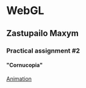 # <h1> WebGL </h1>
<h2> Zastupailo Maxym</h2>
<h3>Practical assignment #2 </h3>
<h4>"Cornucopia"</h4>

[Animation](https://github.com/MaxZastupailo/VGGI_Labs/blob/PA2/Animation.gif)
